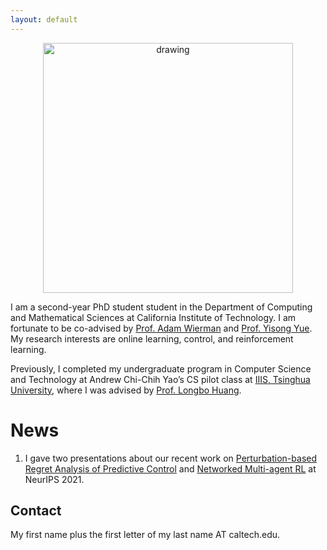 ```yaml
---
layout: default
---
```


<p align="center">
  <img src="yiheng.JPG" alt="drawing" width="400"/>
</p>


I am a second-year PhD student student in the Department of Computing and Mathematical Sciences at California Institute of Technology. I am fortunate to be co-advised by [Prof. Adam Wierman](https://adamwierman.com/) and [Prof. Yisong Yue](http://www.yisongyue.com/). My research interests are online learning, control, and reinforcement learning.

Previously, I completed my undergraduate program in Computer Science and Technology at Andrew Chi-Chih Yao’s CS pilot class at [IIIS, Tsinghua University](https://iiis.tsinghua.edu.cn/en/), where I was advised by [Prof. Longbo Huang](https://scholar.google.com/citations?user=g9d_K0sAAAAJ&hl=en).

# News

1.  I gave two presentations about our recent work on [Perturbation-based Regret Analysis of Predictive Control](https://neurips.cc/virtual/2021/poster/27792) and [Networked Multi-agent RL](https://neurips.cc/virtual/2021/poster/27812) at NeurIPS 2021.

## Contact

My first name plus the first letter of my last name AT caltech.edu.
